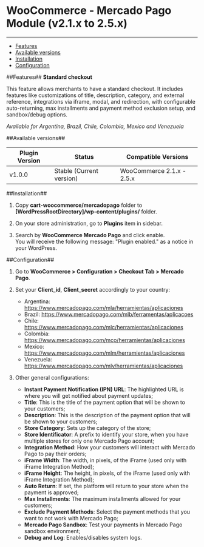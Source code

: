 # WooCommerce - Mercado Pago Module (v2.1.x to 2.5.x)
---

* [Features](#features)
* [Available versions](#available_versions)
* [Installation](#installation)
* [Configuration](#configuration)

<a name="features"></a>
##Features##
**Standard checkout**

This feature allows merchants to have a standard checkout. It includes features like
customizations of title, description, category, and external reference, integrations via
iframe, modal, and redirection, with configurable auto-returning, max installments and
payment method exclusion setup, and sandbox/debug options.

*Available for Argentina, Brazil, Chile, Colombia, Mexico and Venezuela*

<a name="available_versions"></a>
##Available versions##
<table>
  <thead>
    <tr>
      <th>Plugin Version</th>
      <th>Status</th>
      <th>Compatible Versions</th>
    </tr>
  <thead>
  <tbody>
    <tr>
      <td>v1.0.0</td>
      <td>Stable (Current version)</td>
      <td>WooCommerce 2.1.x - 2.5.x</td>
    </tr>
  </tbody>
</table>

<a name="installation"></a>
##Installation##

1. Copy **cart-woocommerce/mercadopago** folder to **[WordPressRootDirectory]/wp-content/plugins/** folder.

2. On your store administration, go to **Plugins** item in sidebar.

3. Search by **WooCommerce Mercado Pago** and click enable. <br />
You will receive the following message: "Plugin enabled." as a notice in your WordPress.

<a name="configuration"></a>
##Configuration##

1. Go to **WooCommerce > Configuration > Checkout Tab > Mercado Pago**.

2. Set your **Client_id**, **Client_secret** accordingly to your country:

	* Argentina: https://www.mercadopago.com/mla/herramientas/aplicaciones
	* Brazil: https://www.mercadopago.com/mlb/ferramentas/aplicacoes
	* Chile: https://www.mercadopago.com/mlc/herramientas/aplicaciones
	* Colombia: https://www.mercadopago.com/mco/herramientas/aplicaciones
	* Mexico: https://www.mercadopago.com/mlm/herramientas/aplicaciones
	* Venezuela: https://www.mercadopago.com/mlv/herramientas/aplicaciones

2. Other general configurations:<br />
	* **Instant Payment Notification (IPN) URL**: The highlighted URL is where you will get notified about payment updates;
	* **Title**: This is the title of the payment option that will be shown to your customers;
	* **Description**: This is the description of the payment option that will be shown to your customers;
	* **Store Category**: Sets up the category of the store;
	* **Store Identificator**: A prefix to identify your store, when you have multiple stores for only one Mercado Pago account;
	* **Integration Method**: How your customers will interact with Mercado Pago to pay their orders;
	* **iFrame Width**: The width, in pixels, of the iFrame (used only with iFrame Integration Method);
	* **iFrame Height**: The height, in pixels, of the iFrame (used only with iFrame Integration Method);
	* **Auto Return**: If set, the platform will return to your store when the payment is approved;
	* **Max Installments**: The maximum installments allowed for your customers;
	* **Exclude Payment Methods**: Select the payment methods that you want to not work with Mercado Pago;
	* **Mercado Pago Sandbox**: Test your payments in Mercado Pago sandbox environment;
	* **Debug and Log**: Enables/disables system logs.
